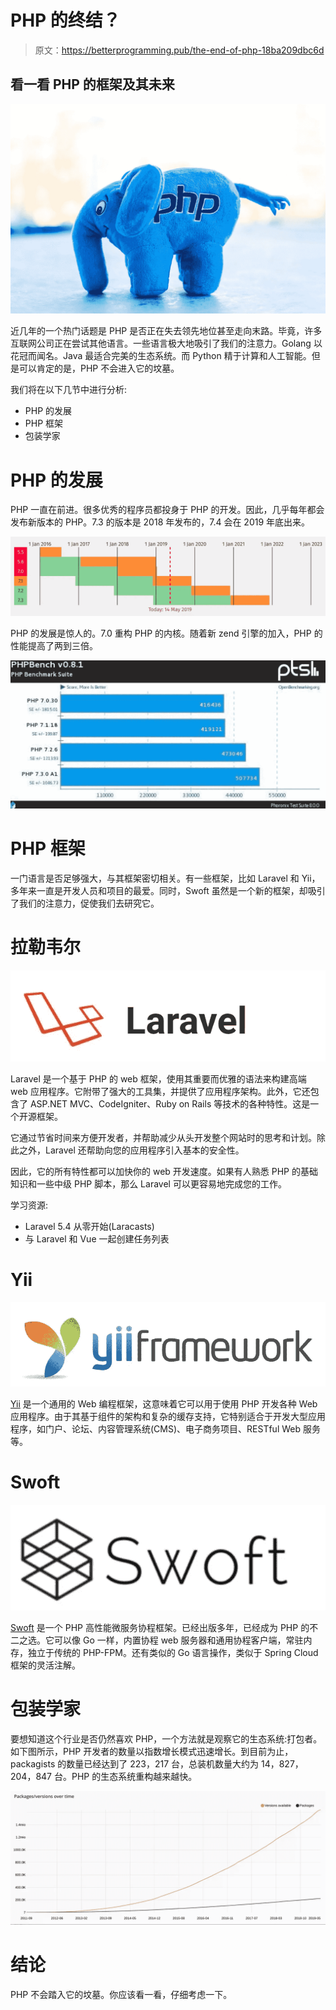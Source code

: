 # PHP 的终结？

> 原文：<https://betterprogramming.pub/the-end-of-php-18ba209dbc6d>

## 看一看 PHP 的框架及其未来

![](img/2e1bb409a17d1bfb3b057ab1f3de8074.png)

近几年的一个热门话题是 PHP 是否正在失去领先地位甚至走向末路。毕竟，许多互联网公司正在尝试其他语言。一些语言极大地吸引了我们的注意力。Golang 以花冠而闻名。Java 最适合完美的生态系统。而 Python 精于计算和人工智能。但是可以肯定的是，PHP 不会进入它的坟墓。

我们将在以下几节中进行分析:

*   PHP 的发展
*   PHP 框架
*   包装学家

# PHP 的发展

PHP 一直在前进。很多优秀的程序员都投身于 PHP 的开发。因此，几乎每年都会发布新版本的 PHP。7.3 的版本是 2018 年发布的，7.4 会在 2019 年底出来。

![](img/6e9f5b8c34e960d7d7fe41397156484f.png)

PHP 的发展是惊人的。7.0 重构 PHP 的内核。随着新 zend 引擎的加入，PHP 的性能提高了两到三倍。

![](img/5a0ac2ada53584425685c3379e9fa159.png)

# PHP 框架

一门语言是否足够强大，与其框架密切相关。有一些框架，比如 Laravel 和 Yii，多年来一直是开发人员和项目的最爱。同时，Swoft 虽然是一个新的框架，却吸引了我们的注意力，促使我们去研究它。

# 拉勒韦尔

![](img/2b05a9abcbc7a176ccf8cc91dd2764f4.png)

Laravel 是一个基于 PHP 的 web 框架，使用其重要而优雅的语法来构建高端 web 应用程序。它附带了强大的工具集，并提供了应用程序架构。此外，它还包含了 ASP.NET MVC、CodeIgniter、Ruby on Rails 等技术的各种特性。这是一个开源框架。

它通过节省时间来方便开发者，并帮助减少从头开发整个网站时的思考和计划。除此之外，Laravel 还帮助向您的应用程序引入基本的安全性。

因此，它的所有特性都可以加快你的 web 开发速度。如果有人熟悉 PHP 的基础知识和一些中级 PHP 脚本，那么 Laravel 可以更容易地完成您的工作。

学习资源:

*   Laravel 5.4 从零开始(Laracasts)
*   与 Laravel 和 Vue 一起创建任务列表

# Yii

![](img/d892ac09fbad921f82cd6409d7222a8c.png)

[Yii](https://github.com/yiisoft/yii2) 是一个通用的 Web 编程框架，这意味着它可以用于使用 PHP 开发各种 Web 应用程序。由于其基于组件的架构和复杂的缓存支持，它特别适合于开发大型应用程序，如门户、论坛、内容管理系统(CMS)、电子商务项目、RESTful Web 服务等。

# Swoft

![](img/c2c06ceb2d0598b3d5956a725ab9afa0.png)

[Swoft](https://github.com/swoft-cloud/swoft) 是一个 PHP 高性能微服务协程框架。已经出版多年，已经成为 PHP 的不二之选。它可以像 Go 一样，内置协程 web 服务器和通用协程客户端，常驻内存，独立于传统的 PHP-FPM。还有类似的 Go 语言操作，类似于 Spring Cloud 框架的灵活注解。

# 包装学家

要想知道这个行业是否仍然喜欢 PHP，一个方法就是观察它的生态系统:打包者。如下图所示，PHP 开发者的数量以指数增长模式迅速增长。到目前为止，packagists 的数量已经达到了 223，217 台，总装机数量大约为 14，827，204，847 台。PHP 的生态系统重构越来越快。

![](img/2e0e4d0532f74da095baf6e10196db74.png)

# 结论

PHP 不会踏入它的坟墓。你应该看一看，仔细考虑一下。